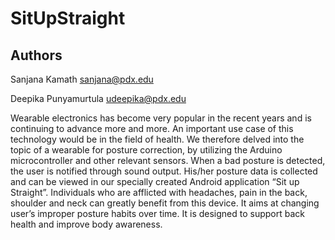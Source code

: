 SitUpStraight
=============

Authors
-------------
Sanjana Kamath sanjana@pdx.edu

Deepika Punyamurtula udeepika@pdx.edu
 

Wearable electronics has become very popular in the recent years and is continuing to advance more and more. An important use case of this technology would be in the field of health. 
We therefore delved into the topic of a wearable for posture correction, by utilizing the Arduino microcontroller and other relevant sensors. 
When a bad posture is detected, the user is notified through sound output. His/her posture data is collected and can be viewed in our specially created Android application “Sit up Straight”. 
Individuals who are afflicted with headaches, pain in the back, shoulder and neck can greatly benefit from this device. It aims at changing user’s improper posture habits over time. 
It is designed to support back health and improve body awareness.
